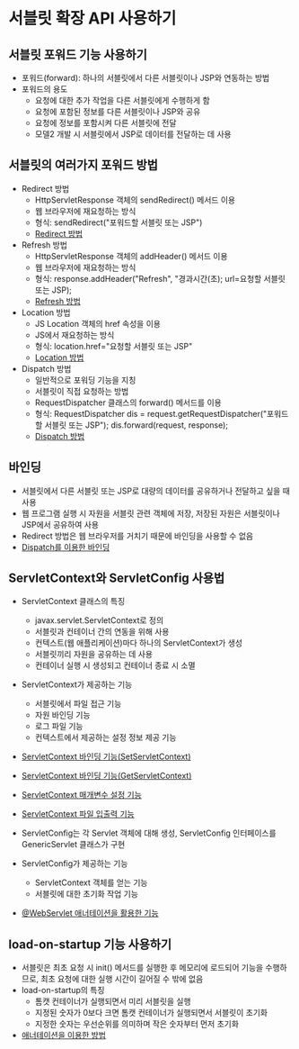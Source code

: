 # 서블릿 확장 API 사용하기

## 서블릿 포워드 기능 사용하기

- 포워드(forward): 하나의 서블릿에서 다른 서블릿이나 JSP와 연동하는 방법
- 포워드의 용도
  - 요청에 대한 추가 작업을 다른 서블릿에게 수행하게 함
  - 요청에 포함된 정보를 다른 서블릿이나 JSP와 공유
  - 요청에 정보를 포함시켜 다른 서블릿에 전달
  - 모델2 개발 시 서블릿에서 JSP로 데이터를 전달하는 데 사용

## 서블릿의 여러가지 포워드 방법

- Redirect 방법
  - HttpServletResponse 객체의 sendRedirect() 메서드 이용
  - 웹 브라우저에 재요청하는 방식
  - 형식: sendRedirect("포워드할 서블릿 또는 JSP")
  - [Redirect 방법](chapter8/pro08/src/sec01/ex01/FirstServlet.java)
- Refresh 방법
  - HttpServletResponse 객체의 addHeader() 메서드 이용
  - 웹 브라우저에 재요청하는 방식
  - 형식: response.addHeader("Refresh", "경과시간(초); url=요청할 서블릿 또는 JSP);
  - [Refresh 방법](chapter8/pro08/src/sec01/ex02/FirstServlet.java)
- Location 방법
  - JS Location 객체의 href 속성을 이용
  - JS에서 재요청하는 방식
  - 형식: location.href="요청할 서블릿 또는 JSP"
  - [Location 방법](chapter8/pro08/src/sec01/ex03/FirstServlet.java)
- Dispatch 방법
  - 일반적으로 포워딩 기능을 지칭
  - 서블릿이 직접 요청하는 방법
  - RequestDispatcher 클래스의 forward() 메서드를 이용
  - 형식: RequestDispatcher dis = request.getRequestDispatcher("포워드할 서블릿 또는 JSP"); dis.forward(request, response);
  - [Dispatch 방법](chapter8/pro08/src/sec03/ex01/FirstServlet.java)

## 바인딩

- 서블릿에서 다른 서블릿 또는 JSP로 대량의 데이터를 공유하거나 전달하고 싶을 때 사용
- 웹 프로그램 실행 시 자원을 서블릿 관련 객체에 저장, 저장된 자원은 서블릿이나 JSP에서 공유하여 사용
- Redirect 방법은 웹 브라우저를 거치기 때문에 바인딩을 사용할 수 없음
- [Dispatch를 이용한 바인딩](chapter8/pro08/src/sec04/ex02/FirstServlet.java)

## ServletContext와 ServletConfig 사용법

- ServletContext 클래스의 특징
  - javax.servlet.ServletContext로 정의
  - 서블릿과 컨테이너 간의 연동을 위해 사용
  - 컨텍스트(웹 애플리케이션)마다 하나의 ServletContext가 생성
  - 서블릿끼리 자원을 공유하는 데 사용
  - 컨테이너 실행 시 생성되고 컨테이너 종료 시 소멸
- ServletContext가 제공하는 기능
  - 서블릿에서 파일 접근 기능
  - 자원 바인딩 기능
  - 로그 파일 기능
  - 컨텍스트에서 제공하는 설정 정보 제공 기능
- [ServletContext 바인딩 기능(SetServletContext)](chapter8/pro08/src/sec05/ex01/SetServletContext.java)
- [ServletContext 바인딩 기능(GetServletContext)](chapter8/pro08/src/sec05/ex01/GetServletContext.java)
- [ServletContext 매개변수 설정 기능](chapter8/pro08/src/sec05/ex02/ContextParamServlet.java)
- [ServletContext 파일 입출력 기능](chapter8/pro08/src/sec05/ex03/ContextFileServlet.java)

- ServletConfig는 각 Servlet 객체에 대해 생성, ServletConfig 인터페이스를 GenericServlet 클래스가 구현
- ServletConfig가 제공하는 기능
  - ServletContext 객체를 얻는 기능
  - 서블릿에 대한 초기화 작업 기능
- [@WebServlet 애너테이션을 활용한 기능](chapter8/pro08/src/sec06/ex01/InitParamServlet.java)

## load-on-startup 기능 사용하기

- 서블릿은 최초 요청 시 init() 메서드를 실행한 후 메모리에 로드되어 기능을 수행하므로, 최초 요청에 대한 실행 시간이 길어질 수 밖에 없음
- load-on-startup의 특징
  - 톰캣 컨테이너가 실행되면서 미리 서블릿을 실행
  - 지정된 숫자가 0보다 크면 톰캣 컨테이너가 실행되면서 서블릿이 초기화
  - 지정한 숫자는 우선순위를 의미하며 작은 숫자부터 먼저 초기화
- [애너테이션을 이용한 방법](chapter8/pro08/src/sec06/ex02/LoadAppConfig.java)
